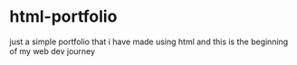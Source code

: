 # html-portfolio
just a simple portfolio that i have made using html and this is the beginning of my web dev journey
